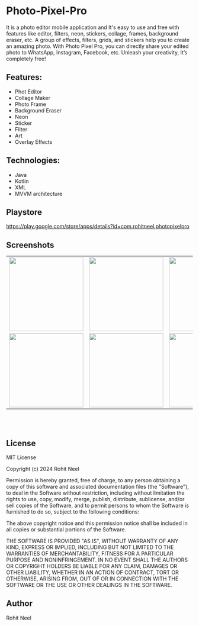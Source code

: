 # Photo-Pixel-Pro
It is a photo editor mobile application and It's easy to use and free with features like editor, filters, neon, stickers, collage, frames, background eraser, etc. A group of effects, filters, grids, and stickers help you to create an amazing photo. With Photo Pixel Pro, you can directly share your edited photo to WhatsApp, Instagram, Facebook, etc. Unleash your creativity, It’s completely free!
## Features:
<ul dir="auto">
<li>Phot Editor</li>
<li>Collage Maker</li>
<li>Photo Frame</li>
<li>Background Eraser</li>
<li>Neon</li>
<li>Sticker</li>
<li>Filter</li>
<li>Art</li>
<li>Overlay Effects</li>
</ul>
<h2 tabindex="-1" dir="auto"><a class="anchor" aria-hidden="true" tabindex="-1" href="#technologies"></a>Technologies:</h2>
<ul dir="auto">
<li>Java</li>
<li>Kotlin</li>
<li>XML</li>
<li>MVVM architecture</li>
</ul>

## Playstore 
https://play.google.com/store/apps/details?id=com.rohitneel.photopixelpro

## Screenshots 
<table>
  <tr>
    <td><img src="https://github.com/user-attachments/assets/ca6cbef0-c7d3-48d8-ba9c-afe8f4617d92" width="200"/></td>
    <td><img src="https://github.com/user-attachments/assets/e2b9e59c-0b77-42aa-adda-752347f3fc6e" width="200"/></td>
    <td><img src="https://github.com/user-attachments/assets/703f6602-463e-4361-8835-04e19d4937f0" width="200"/></td>
    <td><img src="https://github.com/user-attachments/assets/b80ba508-1db3-4900-b024-7dbc28c48e6e" width="200"/></td>
  </tr>
  <tr>
    <td><img src="https://github.com/user-attachments/assets/6527f5cd-9111-4a52-a9e8-73fe0e4a6487" width="200"/></td>
    <td><img src="https://github.com/user-attachments/assets/2b22b486-528c-4d21-a5c3-a06988793a46" width="200"/></td>
    <td><img src="https://github.com/user-attachments/assets/a83b0c06-914e-4df0-8fba-1f7f3e2b9518" width="200"/></td>
    <td><img src="https://github.com/user-attachments/assets/9c623298-5296-4695-8753-97fa62447b44" width="200"/></td>
  </tr>
</table>
<br><br>

## License
MIT License

Copyright (c) 2024 Rohit Neel

Permission is hereby granted, free of charge, to any person obtaining a copy
of this software and associated documentation files (the "Software"), to deal
in the Software without restriction, including without limitation the rights
to use, copy, modify, merge, publish, distribute, sublicense, and/or sell
copies of the Software, and to permit persons to whom the Software is
furnished to do so, subject to the following conditions:

The above copyright notice and this permission notice shall be included in all
copies or substantial portions of the Software.

THE SOFTWARE IS PROVIDED "AS IS", WITHOUT WARRANTY OF ANY KIND, EXPRESS OR
IMPLIED, INCLUDING BUT NOT LIMITED TO THE WARRANTIES OF MERCHANTABILITY,
FITNESS FOR A PARTICULAR PURPOSE AND NONINFRINGEMENT. IN NO EVENT SHALL THE
AUTHORS OR COPYRIGHT HOLDERS BE LIABLE FOR ANY CLAIM, DAMAGES OR OTHER
LIABILITY, WHETHER IN AN ACTION OF CONTRACT, TORT OR OTHERWISE, ARISING FROM,
OUT OF OR IN CONNECTION WITH THE SOFTWARE OR THE USE OR OTHER DEALINGS IN THE
SOFTWARE.

## Author
Rohit Neel

